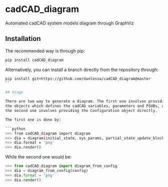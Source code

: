 # cadCAD_diagram
Automated cadCAD system models diagram through GraphViz

## Installation

The recommended way is through pip:

```sh
pip install cadCAD_diagram
```

Alternatively, you can install a branch directly from the repository through:

```sh
pip install git+https://github.com/danlessa/cadCAD_diagram@master
``

## Usage

There are two way to generate a diagram. The first one involves providing
the objects which defines the cadCAD variables, parameters and PSUBs, and
the second one involves providing the Configuration object directly.

The first one is done by:

```python
>>> from cadCAD_diagram import diagram
>>> dia = diagram(initial_state, sys_params, partial_state_update_block)
>>> dia.format = 'png'
>>> dia.render()
```

While the second one would be:

```python
>>> from cadCAD_diagram import diagram_from_config
>>> dia = diagram_from_config(config)
>>> dia.format = 'png'
>>> dia.render()
```
